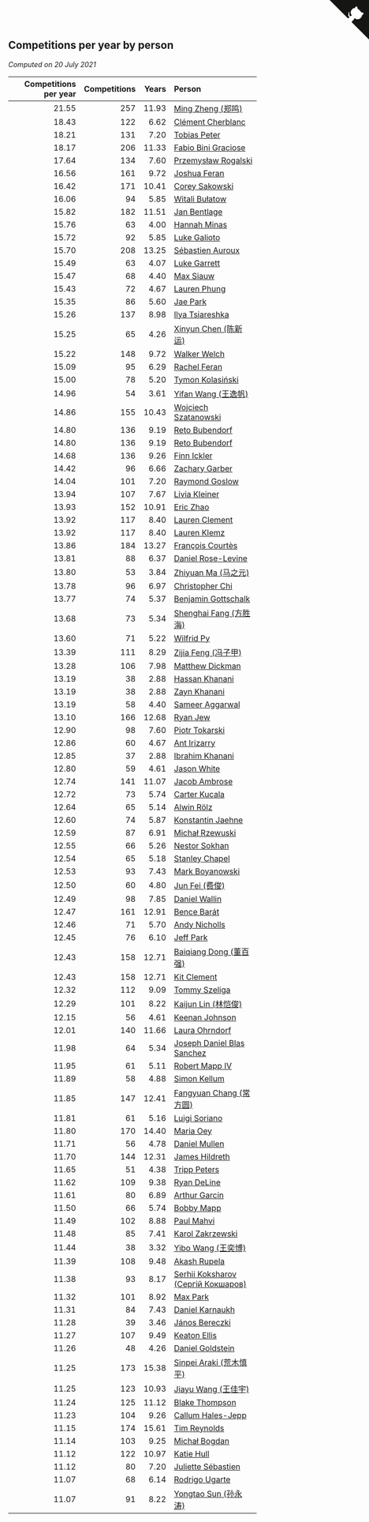 ## Competitions per year by person

*Computed on 20 July 2021*

| Competitions per year | Competitions | Years | Person |
| ---: | ---: | ---: | :--- |
| 21.55 | 257 | 11.93 | [Ming Zheng (郑鸣)](https://www.worldcubeassociation.org/persons/2009ZHEN11) |
| 18.43 | 122 | 6.62 | [Clément Cherblanc](https://www.worldcubeassociation.org/persons/2014CHER05) |
| 18.21 | 131 | 7.20 | [Tobias Peter](https://www.worldcubeassociation.org/persons/2014PETE03) |
| 18.17 | 206 | 11.33 | [Fabio Bini Graciose](https://www.worldcubeassociation.org/persons/2010GRAC02) |
| 17.64 | 134 | 7.60 | [Przemysław Rogalski](https://www.worldcubeassociation.org/persons/2013ROGA02) |
| 16.56 | 161 | 9.72 | [Joshua Feran](https://www.worldcubeassociation.org/persons/2011FERA01) |
| 16.42 | 171 | 10.41 | [Corey Sakowski](https://www.worldcubeassociation.org/persons/2011SAKO01) |
| 16.06 | 94 | 5.85 | [Witali Bułatow](https://www.worldcubeassociation.org/persons/2015BUAT01) |
| 15.82 | 182 | 11.51 | [Jan Bentlage](https://www.worldcubeassociation.org/persons/2010BENT01) |
| 15.76 | 63 | 4.00 | [Hannah Minas](https://www.worldcubeassociation.org/persons/2017MINA04) |
| 15.72 | 92 | 5.85 | [Luke Galioto](https://www.worldcubeassociation.org/persons/2015GALI02) |
| 15.70 | 208 | 13.25 | [Sébastien Auroux](https://www.worldcubeassociation.org/persons/2008AURO01) |
| 15.49 | 63 | 4.07 | [Luke Garrett](https://www.worldcubeassociation.org/persons/2017GARR05) |
| 15.47 | 68 | 4.40 | [Max Siauw](https://www.worldcubeassociation.org/persons/2017SIAU02) |
| 15.43 | 72 | 4.67 | [Lauren Phung](https://www.worldcubeassociation.org/persons/2016PHUN02) |
| 15.35 | 86 | 5.60 | [Jae Park](https://www.worldcubeassociation.org/persons/2015PARK24) |
| 15.26 | 137 | 8.98 | [Ilya Tsiareshka](https://www.worldcubeassociation.org/persons/2012TERE01) |
| 15.25 | 65 | 4.26 | [Xinyun Chen (陈新运)](https://www.worldcubeassociation.org/persons/2017CHEN36) |
| 15.22 | 148 | 9.72 | [Walker Welch](https://www.worldcubeassociation.org/persons/2011WELC01) |
| 15.09 | 95 | 6.29 | [Rachel Feran](https://www.worldcubeassociation.org/persons/2015FERA01) |
| 15.00 | 78 | 5.20 | [Tymon Kolasiński](https://www.worldcubeassociation.org/persons/2016KOLA02) |
| 14.96 | 54 | 3.61 | [Yifan Wang (王逸帆)](https://www.worldcubeassociation.org/persons/2017WANY29) |
| 14.86 | 155 | 10.43 | [Wojciech Szatanowski](https://www.worldcubeassociation.org/persons/2011SZAT01) |
| 14.80 | 136 | 9.19 | [Reto Bubendorf](https://www.worldcubeassociation.org/persons/2012BUBE01) |
| 14.80 | 136 | 9.19 | [Reto Bubendorf](https://www.worldcubeassociation.org/persons/2012BUBE01) |
| 14.68 | 136 | 9.26 | [Finn Ickler](https://www.worldcubeassociation.org/persons/2012ICKL01) |
| 14.42 | 96 | 6.66 | [Zachary Garber](https://www.worldcubeassociation.org/persons/2014GARB01) |
| 14.04 | 101 | 7.20 | [Raymond Goslow](https://www.worldcubeassociation.org/persons/2014GOSL01) |
| 13.94 | 107 | 7.67 | [Livia Kleiner](https://www.worldcubeassociation.org/persons/2013KLEI03) |
| 13.93 | 152 | 10.91 | [Eric Zhao](https://www.worldcubeassociation.org/persons/2010ZHAO19) |
| 13.92 | 117 | 8.40 | [Lauren Clement](https://www.worldcubeassociation.org/persons/2013KLEM01) |
| 13.92 | 117 | 8.40 | [Lauren Klemz](https://www.worldcubeassociation.org/persons/2013KLEM01) |
| 13.86 | 184 | 13.27 | [François Courtès](https://www.worldcubeassociation.org/persons/2008COUR01) |
| 13.81 | 88 | 6.37 | [Daniel Rose-Levine](https://www.worldcubeassociation.org/persons/2015ROSE01) |
| 13.80 | 53 | 3.84 | [Zhiyuan Ma (马之元)](https://www.worldcubeassociation.org/persons/2017MAZH04) |
| 13.78 | 96 | 6.97 | [Christopher Chi](https://www.worldcubeassociation.org/persons/2014CHIC01) |
| 13.77 | 74 | 5.37 | [Benjamin Gottschalk](https://www.worldcubeassociation.org/persons/2016GOTT01) |
| 13.68 | 73 | 5.34 | [Shenghai Fang (方胜海)](https://www.worldcubeassociation.org/persons/2016FANG01) |
| 13.60 | 71 | 5.22 | [Wilfrid Py](https://www.worldcubeassociation.org/persons/2016PYWI01) |
| 13.39 | 111 | 8.29 | [Zijia Feng (冯子甲)](https://www.worldcubeassociation.org/persons/2013FENG02) |
| 13.28 | 106 | 7.98 | [Matthew Dickman](https://www.worldcubeassociation.org/persons/2013DICK01) |
| 13.19 | 38 | 2.88 | [Hassan Khanani](https://www.worldcubeassociation.org/persons/2018KHAN26) |
| 13.19 | 38 | 2.88 | [Zayn Khanani](https://www.worldcubeassociation.org/persons/2018KHAN28) |
| 13.19 | 58 | 4.40 | [Sameer Aggarwal](https://www.worldcubeassociation.org/persons/2017AGGA01) |
| 13.10 | 166 | 12.68 | [Ryan Jew](https://www.worldcubeassociation.org/persons/2008JEWR01) |
| 12.90 | 98 | 7.60 | [Piotr Tokarski](https://www.worldcubeassociation.org/persons/2013TOKA01) |
| 12.86 | 60 | 4.67 | [Ant Irizarry](https://www.worldcubeassociation.org/persons/2016IRIZ02) |
| 12.85 | 37 | 2.88 | [Ibrahim Khanani](https://www.worldcubeassociation.org/persons/2018KHAN27) |
| 12.80 | 59 | 4.61 | [Jason White](https://www.worldcubeassociation.org/persons/2016WHIT16) |
| 12.74 | 141 | 11.07 | [Jacob Ambrose](https://www.worldcubeassociation.org/persons/2010AMBR01) |
| 12.72 | 73 | 5.74 | [Carter Kucala](https://www.worldcubeassociation.org/persons/2015KUCA01) |
| 12.64 | 65 | 5.14 | [Alwin Rölz](https://www.worldcubeassociation.org/persons/2016ROLZ01) |
| 12.60 | 74 | 5.87 | [Konstantin Jaehne](https://www.worldcubeassociation.org/persons/2015JAEH01) |
| 12.59 | 87 | 6.91 | [Michał Rzewuski](https://www.worldcubeassociation.org/persons/2014RZEW01) |
| 12.55 | 66 | 5.26 | [Nestor Sokhan](https://www.worldcubeassociation.org/persons/2016SOKH01) |
| 12.54 | 65 | 5.18 | [Stanley Chapel](https://www.worldcubeassociation.org/persons/2016CHAP04) |
| 12.53 | 93 | 7.43 | [Mark Boyanowski](https://www.worldcubeassociation.org/persons/2014BOYA01) |
| 12.50 | 60 | 4.80 | [Jun Fei (费俊)](https://www.worldcubeassociation.org/persons/2016FEIJ02) |
| 12.49 | 98 | 7.85 | [Daniel Wallin](https://www.worldcubeassociation.org/persons/2013WALL03) |
| 12.47 | 161 | 12.91 | [Bence Barát](https://www.worldcubeassociation.org/persons/2008BARA01) |
| 12.46 | 71 | 5.70 | [Andy Nicholls](https://www.worldcubeassociation.org/persons/2015NICH04) |
| 12.45 | 76 | 6.10 | [Jeff Park](https://www.worldcubeassociation.org/persons/2015PARK08) |
| 12.43 | 158 | 12.71 | [Baiqiang Dong (董百强)](https://www.worldcubeassociation.org/persons/2008DONG06) |
| 12.43 | 158 | 12.71 | [Kit Clement](https://www.worldcubeassociation.org/persons/2008CLEM01) |
| 12.32 | 112 | 9.09 | [Tommy Szeliga](https://www.worldcubeassociation.org/persons/2012SZEL01) |
| 12.29 | 101 | 8.22 | [Kaijun Lin (林恺俊)](https://www.worldcubeassociation.org/persons/2013LINK01) |
| 12.15 | 56 | 4.61 | [Keenan Johnson](https://www.worldcubeassociation.org/persons/2016JOHN30) |
| 12.01 | 140 | 11.66 | [Laura Ohrndorf](https://www.worldcubeassociation.org/persons/2009OHRN01) |
| 11.98 | 64 | 5.34 | [Joseph Daniel Blas Sanchez](https://www.worldcubeassociation.org/persons/2016SANC08) |
| 11.95 | 61 | 5.11 | [Robert Mapp IV](https://www.worldcubeassociation.org/persons/2016IVRO01) |
| 11.89 | 58 | 4.88 | [Simon Kellum](https://www.worldcubeassociation.org/persons/2016KELL12) |
| 11.85 | 147 | 12.41 | [Fangyuan Chang (常方圆)](https://www.worldcubeassociation.org/persons/2009CHAN04) |
| 11.81 | 61 | 5.16 | [Luigi Soriano](https://www.worldcubeassociation.org/persons/2016SORI04) |
| 11.80 | 170 | 14.40 | [Maria Oey](https://www.worldcubeassociation.org/persons/2007OEYM01) |
| 11.71 | 56 | 4.78 | [Daniel Mullen](https://www.worldcubeassociation.org/persons/2016MULL04) |
| 11.70 | 144 | 12.31 | [James Hildreth](https://www.worldcubeassociation.org/persons/2009HILD01) |
| 11.65 | 51 | 4.38 | [Tripp Peters](https://www.worldcubeassociation.org/persons/2017PETE04) |
| 11.62 | 109 | 9.38 | [Ryan DeLine](https://www.worldcubeassociation.org/persons/2012DELI01) |
| 11.61 | 80 | 6.89 | [Arthur Garcin](https://www.worldcubeassociation.org/persons/2014GARC27) |
| 11.50 | 66 | 5.74 | [Bobby Mapp](https://www.worldcubeassociation.org/persons/2015MAPP01) |
| 11.49 | 102 | 8.88 | [Paul Mahvi](https://www.worldcubeassociation.org/persons/2012MAHV01) |
| 11.48 | 85 | 7.41 | [Karol Zakrzewski](https://www.worldcubeassociation.org/persons/2014ZAKR01) |
| 11.44 | 38 | 3.32 | [Yibo Wang (王奕博)](https://www.worldcubeassociation.org/persons/2018WANG39) |
| 11.39 | 108 | 9.48 | [Akash Rupela](https://www.worldcubeassociation.org/persons/2012RUPE01) |
| 11.38 | 93 | 8.17 | [Serhii Koksharov (Сергій Кокшаров)](https://www.worldcubeassociation.org/persons/2013KOKS01) |
| 11.32 | 101 | 8.92 | [Max Park](https://www.worldcubeassociation.org/persons/2012PARK03) |
| 11.31 | 84 | 7.43 | [Daniel Karnaukh](https://www.worldcubeassociation.org/persons/2014KARN02) |
| 11.28 | 39 | 3.46 | [János Bereczki](https://www.worldcubeassociation.org/persons/2018BERE01) |
| 11.27 | 107 | 9.49 | [Keaton Ellis](https://www.worldcubeassociation.org/persons/2012ELLI01) |
| 11.26 | 48 | 4.26 | [Daniel Goldstein](https://www.worldcubeassociation.org/persons/2017GOLD01) |
| 11.25 | 173 | 15.38 | [Sinpei Araki (荒木慎平)](https://www.worldcubeassociation.org/persons/2006ARAK01) |
| 11.25 | 123 | 10.93 | [Jiayu Wang (王佳宇)](https://www.worldcubeassociation.org/persons/2010WANG53) |
| 11.24 | 125 | 11.12 | [Blake Thompson](https://www.worldcubeassociation.org/persons/2010THOM03) |
| 11.23 | 104 | 9.26 | [Callum Hales-Jepp](https://www.worldcubeassociation.org/persons/2012HALE01) |
| 11.15 | 174 | 15.61 | [Tim Reynolds](https://www.worldcubeassociation.org/persons/2005REYN01) |
| 11.14 | 103 | 9.25 | [Michał Bogdan](https://www.worldcubeassociation.org/persons/2012BOGD01) |
| 11.12 | 122 | 10.97 | [Katie Hull](https://www.worldcubeassociation.org/persons/2010HULL01) |
| 11.12 | 80 | 7.20 | [Juliette Sébastien](https://www.worldcubeassociation.org/persons/2014SEBA01) |
| 11.07 | 68 | 6.14 | [Rodrigo Ugarte](https://www.worldcubeassociation.org/persons/2015UGAR01) |
| 11.07 | 91 | 8.22 | [Yongtao Sun (孙永涛)](https://www.worldcubeassociation.org/persons/2013SUNY02) |


<a href="https://github.com/jonatanklosko/wca_statistics" class="github-corner" aria-label="View source on Github"><svg width="80" height="80" viewBox="0 0 250 250" style="fill:#151513; color:#fff; position: absolute; top: 0; border: 0; right: 0;" aria-hidden="true"><path d="M0,0 L115,115 L130,115 L142,142 L250,250 L250,0 Z"></path><path d="M128.3,109.0 C113.8,99.7 119.0,89.6 119.0,89.6 C122.0,82.7 120.5,78.6 120.5,78.6 C119.2,72.0 123.4,76.3 123.4,76.3 C127.3,80.9 125.5,87.3 125.5,87.3 C122.9,97.6 130.6,101.9 134.4,103.2" fill="currentColor" style="transform-origin: 130px 106px;" class="octo-arm"></path><path d="M115.0,115.0 C114.9,115.1 118.7,116.5 119.8,115.4 L133.7,101.6 C136.9,99.2 139.9,98.4 142.2,98.6 C133.8,88.0 127.5,74.4 143.8,58.0 C148.5,53.4 154.0,51.2 159.7,51.0 C160.3,49.4 163.2,43.6 171.4,40.1 C171.4,40.1 176.1,42.5 178.8,56.2 C183.1,58.6 187.2,61.8 190.9,65.4 C194.5,69.0 197.7,73.2 200.1,77.6 C213.8,80.2 216.3,84.9 216.3,84.9 C212.7,93.1 206.9,96.0 205.4,96.6 C205.1,102.4 203.0,107.8 198.3,112.5 C181.9,128.9 168.3,122.5 157.7,114.1 C157.9,116.9 156.7,120.9 152.7,124.9 L141.0,136.5 C139.8,137.7 141.6,141.9 141.8,141.8 Z" fill="currentColor" class="octo-body"></path></svg></a><style>.github-corner:hover .octo-arm{animation:octocat-wave 560ms ease-in-out}@keyframes octocat-wave{0%,100%{transform:rotate(0)}20%,60%{transform:rotate(-25deg)}40%,80%{transform:rotate(10deg)}}@media (max-width:500px){.github-corner:hover .octo-arm{animation:none}.github-corner .octo-arm{animation:octocat-wave 560ms ease-in-out}}</style>
